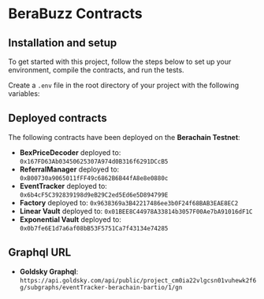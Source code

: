 # BeraBuzz Contracts

## Installation and setup

To get started with this project, follow the steps below to set up your environment, compile the contracts, and run the tests.

Create a `.env` file in the root directory of your project with the following variables:

## Deployed contracts

The following contracts have been deployed on the **Berachain Testnet**:

- **BexPriceDecoder** deployed to: `0x167FD63Ab03450625307A974d0B316f6291DCcB5`
- **ReferralManager** deployed to: `0xB00730a9065011fFF49c6862B6B44fA8e8e0880c`
- **EventTracker** deployed to: `0x6b4cF5C392839198d9eB29C2ed5Ed6e5D894799E`
- **Factory** deployed to: `0x9638369a3B42217486ee3b0F24f68BAB3EAE8EC2`
- **Linear Vault** deployed to: `0x01BEE8C44978A33814b3057F00Ae7bA91016dF1C`
- **Exponential Vault** deployed to: `0x0b7fe6E1d7a6af08bB53F5751Ca7f43134e74285`

## Graphql URL

- **Goldsky Graphql**: `https://api.goldsky.com/api/public/project_cm0ia22vlgcsn01vuhewk2f6g/subgraphs/eventTracker-berachain-bartio/1/gn`
